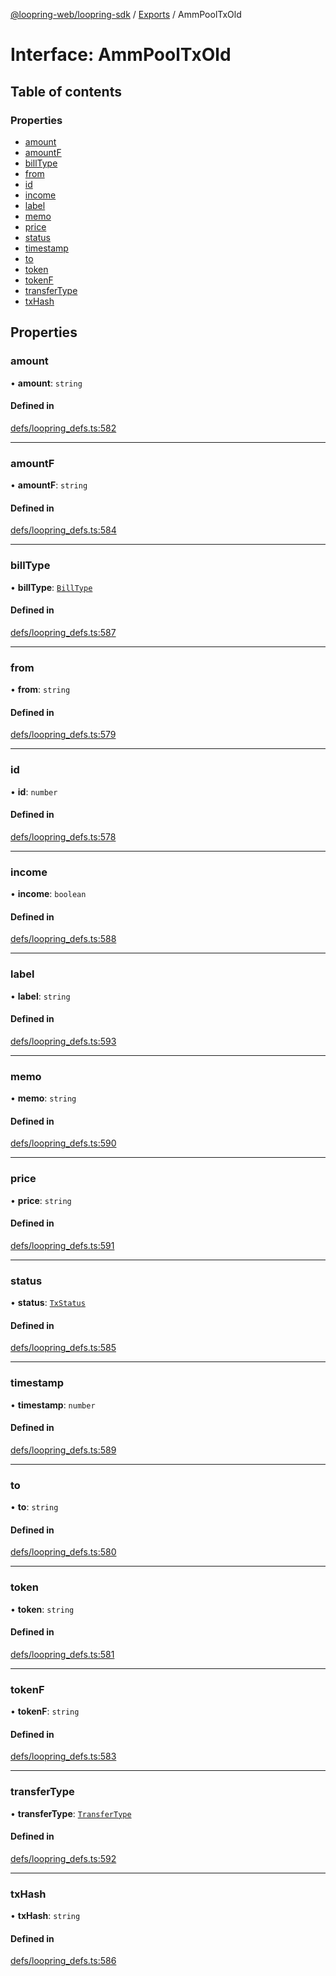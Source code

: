 [@loopring-web/loopring-sdk](../README.md) / [Exports](../modules.md) / AmmPoolTxOld

# Interface: AmmPoolTxOld

## Table of contents

### Properties

- [amount](AmmPoolTxOld.md#amount)
- [amountF](AmmPoolTxOld.md#amountf)
- [billType](AmmPoolTxOld.md#billtype)
- [from](AmmPoolTxOld.md#from)
- [id](AmmPoolTxOld.md#id)
- [income](AmmPoolTxOld.md#income)
- [label](AmmPoolTxOld.md#label)
- [memo](AmmPoolTxOld.md#memo)
- [price](AmmPoolTxOld.md#price)
- [status](AmmPoolTxOld.md#status)
- [timestamp](AmmPoolTxOld.md#timestamp)
- [to](AmmPoolTxOld.md#to)
- [token](AmmPoolTxOld.md#token)
- [tokenF](AmmPoolTxOld.md#tokenf)
- [transferType](AmmPoolTxOld.md#transfertype)
- [txHash](AmmPoolTxOld.md#txhash)

## Properties

### amount

• **amount**: `string`

#### Defined in

[defs/loopring_defs.ts:582](https://github.com/Loopring/loopring_sdk/blob/81e0b16/src/defs/loopring_defs.ts#L582)

___

### amountF

• **amountF**: `string`

#### Defined in

[defs/loopring_defs.ts:584](https://github.com/Loopring/loopring_sdk/blob/81e0b16/src/defs/loopring_defs.ts#L584)

___

### billType

• **billType**: [`BillType`](../enums/BillType.md)

#### Defined in

[defs/loopring_defs.ts:587](https://github.com/Loopring/loopring_sdk/blob/81e0b16/src/defs/loopring_defs.ts#L587)

___

### from

• **from**: `string`

#### Defined in

[defs/loopring_defs.ts:579](https://github.com/Loopring/loopring_sdk/blob/81e0b16/src/defs/loopring_defs.ts#L579)

___

### id

• **id**: `number`

#### Defined in

[defs/loopring_defs.ts:578](https://github.com/Loopring/loopring_sdk/blob/81e0b16/src/defs/loopring_defs.ts#L578)

___

### income

• **income**: `boolean`

#### Defined in

[defs/loopring_defs.ts:588](https://github.com/Loopring/loopring_sdk/blob/81e0b16/src/defs/loopring_defs.ts#L588)

___

### label

• **label**: `string`

#### Defined in

[defs/loopring_defs.ts:593](https://github.com/Loopring/loopring_sdk/blob/81e0b16/src/defs/loopring_defs.ts#L593)

___

### memo

• **memo**: `string`

#### Defined in

[defs/loopring_defs.ts:590](https://github.com/Loopring/loopring_sdk/blob/81e0b16/src/defs/loopring_defs.ts#L590)

___

### price

• **price**: `string`

#### Defined in

[defs/loopring_defs.ts:591](https://github.com/Loopring/loopring_sdk/blob/81e0b16/src/defs/loopring_defs.ts#L591)

___

### status

• **status**: [`TxStatus`](../enums/TxStatus.md)

#### Defined in

[defs/loopring_defs.ts:585](https://github.com/Loopring/loopring_sdk/blob/81e0b16/src/defs/loopring_defs.ts#L585)

___

### timestamp

• **timestamp**: `number`

#### Defined in

[defs/loopring_defs.ts:589](https://github.com/Loopring/loopring_sdk/blob/81e0b16/src/defs/loopring_defs.ts#L589)

___

### to

• **to**: `string`

#### Defined in

[defs/loopring_defs.ts:580](https://github.com/Loopring/loopring_sdk/blob/81e0b16/src/defs/loopring_defs.ts#L580)

___

### token

• **token**: `string`

#### Defined in

[defs/loopring_defs.ts:581](https://github.com/Loopring/loopring_sdk/blob/81e0b16/src/defs/loopring_defs.ts#L581)

___

### tokenF

• **tokenF**: `string`

#### Defined in

[defs/loopring_defs.ts:583](https://github.com/Loopring/loopring_sdk/blob/81e0b16/src/defs/loopring_defs.ts#L583)

___

### transferType

• **transferType**: [`TransferType`](../enums/TransferType.md)

#### Defined in

[defs/loopring_defs.ts:592](https://github.com/Loopring/loopring_sdk/blob/81e0b16/src/defs/loopring_defs.ts#L592)

___

### txHash

• **txHash**: `string`

#### Defined in

[defs/loopring_defs.ts:586](https://github.com/Loopring/loopring_sdk/blob/81e0b16/src/defs/loopring_defs.ts#L586)
